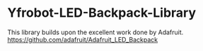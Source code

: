 
# Yfrobot-LED-Backpack-Library

This library builds upon the excellent work done by Adafruit.
https://github.com/adafruit/Adafruit_LED_Backpack

